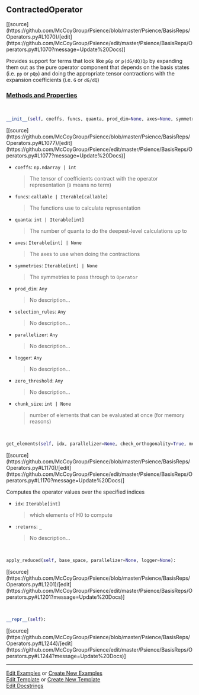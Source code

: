 ## <a id="Psience.BasisReps.Operators.ContractedOperator">ContractedOperator</a> 
<div class="docs-source-link" markdown="1">
[[source](https://github.com/McCoyGroup/Psience/blob/master/Psience/BasisReps/Operators.py#L1070)/[edit](https://github.com/McCoyGroup/Psience/edit/master/Psience/BasisReps/Operators.py#L1070?message=Update%20Docs)]
</div>

Provides support for terms that look like `pGp` or `p(dG/dQ)Qp` by
expanding them out as the pure operator component that depends on the basis states (i.e. `pp` or `pQp`)
and doing the appropriate tensor contractions with the expansion coefficients (i.e. `G` or `dG/dQ`)

<div class="collapsible-section">
 <div class="collapsible-section collapsible-section-header" markdown="1">
 
### <a class="collapse-link" data-toggle="collapse" href="#methods">Methods and Properties</a> <a class="float-right" data-toggle="collapse" href="#methods"><i class="fa fa-chevron-down"></i></a>

 </div>
 <div class="collapsible-section collapsible-section-body collapse" id="methods" markdown="1">

<a id="Psience.BasisReps.Operators.ContractedOperator.__init__" class="docs-object-method">&nbsp;</a> 
```python
__init__(self, coeffs, funcs, quanta, prod_dim=None, axes=None, symmetries=None, selection_rules=None, selection_rule_steps=None, zero_threshold=1e-14, skipped_indices=None, skipped_coefficient_threshold=None, chunk_size=None, parallelizer=None, logger=None): 
```
<div class="docs-source-link" markdown="1">
[[source](https://github.com/McCoyGroup/Psience/blob/master/Psience/BasisReps/Operators.py#L1077)/[edit](https://github.com/McCoyGroup/Psience/edit/master/Psience/BasisReps/Operators.py#L1077?message=Update%20Docs)]
</div>


- `coeffs`: `np.ndarray | int`
    >The tensor of coefficients contract with the operator representation (`0` means no term)
- `funcs`: `callable | Iterable[callable]`
    >The functions use to calculate representation
- `quanta`: `int | Iterable[int]`
    >The number of quanta to do the deepest-level calculations up to
- `axes`: `Iterable[int] | None`
    >The axes to use when doing the contractions
- `symmetries`: `Iterable[int] | None`
    >The symmetries to pass through to `Operator`
- `prod_dim`: `Any`
    >No description...
- `selection_rules`: `Any`
    >No description...
- `parallelizer`: `Any`
    >No description...
- `logger`: `Any`
    >No description...
- `zero_threshold`: `Any`
    >No description...
- `chunk_size`: `int | None`
    >number of elements that can be evaluated at once (for memory reasons)

<a id="Psience.BasisReps.Operators.ContractedOperator.get_elements" class="docs-object-method">&nbsp;</a> 
```python
get_elements(self, idx, parallelizer=None, check_orthogonality=True, memory_constrained=False): 
```
<div class="docs-source-link" markdown="1">
[[source](https://github.com/McCoyGroup/Psience/blob/master/Psience/BasisReps/Operators.py#L1170)/[edit](https://github.com/McCoyGroup/Psience/edit/master/Psience/BasisReps/Operators.py#L1170?message=Update%20Docs)]
</div>

Computes the operator values over the specified indices
- `idx`: `Iterable[int]`
    >which elements of H0 to compute
- `:returns`: `_`
    >No description...

<a id="Psience.BasisReps.Operators.ContractedOperator.apply_reduced" class="docs-object-method">&nbsp;</a> 
```python
apply_reduced(self, base_space, parallelizer=None, logger=None): 
```
<div class="docs-source-link" markdown="1">
[[source](https://github.com/McCoyGroup/Psience/blob/master/Psience/BasisReps/Operators.py#L1201)/[edit](https://github.com/McCoyGroup/Psience/edit/master/Psience/BasisReps/Operators.py#L1201?message=Update%20Docs)]
</div>

<a id="Psience.BasisReps.Operators.ContractedOperator.__repr__" class="docs-object-method">&nbsp;</a> 
```python
__repr__(self): 
```
<div class="docs-source-link" markdown="1">
[[source](https://github.com/McCoyGroup/Psience/blob/master/Psience/BasisReps/Operators.py#L1244)/[edit](https://github.com/McCoyGroup/Psience/edit/master/Psience/BasisReps/Operators.py#L1244?message=Update%20Docs)]
</div>

 </div>
</div>




___

[Edit Examples](https://github.com/McCoyGroup/Psience/edit/gh-pages/ci/examples/Psience/BasisReps/Operators/ContractedOperator.md) or 
[Create New Examples](https://github.com/McCoyGroup/Psience/new/gh-pages/?filename=ci/examples/Psience/BasisReps/Operators/ContractedOperator.md) <br/>
[Edit Template](https://github.com/McCoyGroup/Psience/edit/gh-pages/ci/docs/Psience/BasisReps/Operators/ContractedOperator.md) or 
[Create New Template](https://github.com/McCoyGroup/Psience/new/gh-pages/?filename=ci/docs/templates/Psience/BasisReps/Operators/ContractedOperator.md) <br/>
[Edit Docstrings](https://github.com/McCoyGroup/Psience/edit/master/Psience/BasisReps/Operators.py#L1070?message=Update%20Docs)
